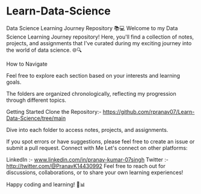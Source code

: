 # Learn-Data-Science
Data Science Learning Journey Repository 📚💻
Welcome to my Data Science Learning Journey repository! Here, you'll find a collection of notes, projects, and assignments that I've curated during my exciting journey into the world of data science. 🌐🔍


How to Navigate

Feel free to explore each section based on your interests and learning goals.

The folders are organized chronologically, reflecting my progression through different topics.

Getting Started
Clone the Repository:- https://github.com/rpranav07/Learn-Data-Science/tree/main


Dive into each folder to access notes, projects, and assignments.


If you spot errors or have suggestions, please feel free to create an issue or submit a pull request.
Connect with Me
Let's connect on other platforms:

LinkedIn :- www.linkedin.com/in/pranav-kumar-07singh
Twitter :- http://twitter.com/@PranavK14430992
Feel free to reach out for discussions, collaborations, or to share your own learning experiences!

Happy coding and learning! 🚀📊
